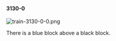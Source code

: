 #### 3130-0
![train-3130-0-0.png](https://github.com/lil-lab/nlvr/raw/master/nlvr/train/images/14/train-3130-0-0.png "train-3130-0-0.png")

There is a blue block above a black block.